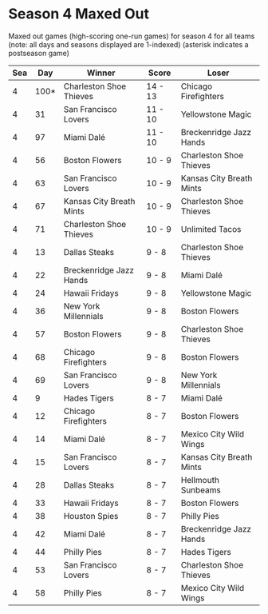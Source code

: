 # Season 4 Maxed Out



Maxed out games (high-scoring one-run games) for season 4 for all teams (note: all days and seasons displayed are 1-indexed) (asterisk indicates a postseason game)


| Sea | Day | Winner | Score | Loser | 
| ------ |------ |------ |------ |------ |
| 4 | 100* | Charleston Shoe Thieves | 14 - 13 | Chicago Firefighters | 
| 4 | 31 | San Francisco Lovers | 11 - 10 | Yellowstone Magic | 
| 4 | 97 | Miami Dalé | 11 - 10 | Breckenridge Jazz Hands | 
| 4 | 56 | Boston Flowers | 10 - 9 | Charleston Shoe Thieves | 
| 4 | 63 | San Francisco Lovers | 10 - 9 | Kansas City Breath Mints | 
| 4 | 67 | Kansas City Breath Mints | 10 - 9 | Charleston Shoe Thieves | 
| 4 | 71 | Charleston Shoe Thieves | 10 - 9 | Unlimited Tacos | 
| 4 | 13 | Dallas Steaks | 9 - 8 | Charleston Shoe Thieves | 
| 4 | 22 | Breckenridge Jazz Hands | 9 - 8 | Miami Dalé | 
| 4 | 24 | Hawaii Fridays | 9 - 8 | Yellowstone Magic | 
| 4 | 36 | New York Millennials | 9 - 8 | Boston Flowers | 
| 4 | 57 | Boston Flowers | 9 - 8 | Charleston Shoe Thieves | 
| 4 | 68 | Chicago Firefighters | 9 - 8 | Boston Flowers | 
| 4 | 69 | San Francisco Lovers | 9 - 8 | New York Millennials | 
| 4 | 9 | Hades Tigers | 8 - 7 | Miami Dalé | 
| 4 | 12 | Chicago Firefighters | 8 - 7 | Boston Flowers | 
| 4 | 14 | Miami Dalé | 8 - 7 | Mexico City Wild Wings | 
| 4 | 15 | San Francisco Lovers | 8 - 7 | Kansas City Breath Mints | 
| 4 | 28 | Dallas Steaks | 8 - 7 | Hellmouth Sunbeams | 
| 4 | 33 | Hawaii Fridays | 8 - 7 | Boston Flowers | 
| 4 | 38 | Houston Spies | 8 - 7 | Philly Pies | 
| 4 | 42 | Miami Dalé | 8 - 7 | Breckenridge Jazz Hands | 
| 4 | 44 | Philly Pies | 8 - 7 | Hades Tigers | 
| 4 | 53 | San Francisco Lovers | 8 - 7 | Charleston Shoe Thieves | 
| 4 | 58 | Philly Pies | 8 - 7 | Mexico City Wild Wings | 


